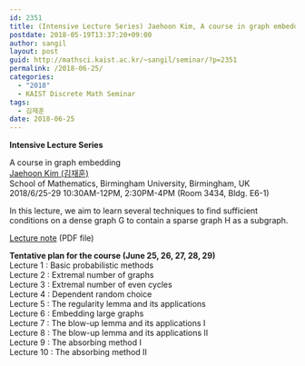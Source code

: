 ```yaml
---
id: 2351
title: (Intensive Lecture Series) Jaehoon Kim, A course in graph embedding
postdate: 2018-05-19T13:37:20+09:00
author: sangil
layout: post
guid: http://mathsci.kaist.ac.kr/~sangil/seminar/?p=2351
permalink: /2018-06-25/
categories:
  - "2018"
  - KAIST Discrete Math Seminar
tags:
  - 김재훈
date: 2018-06-25
---
```

**Intensive Lecture Series**

<div class="talk">
  A course in graph embedding
</div>

<div class="speaker">
  <a href="http://web.mat.bham.ac.uk/~kimjs/">Jaehoon Kim (김재훈)</a><br /> School of Mathematics, Birmingham University, Birmingham, UK
</div>

<div class="date">
  2018/6/25-29 10:30AM-12PM, 2:30PM-4PM (Room 3434, Bldg. E6-1)
</div>

<div class="abstract">
  <p>
    In this lecture, we aim to learn several techniques to find sufficient conditions on a dense graph G to contain a sparse graph H as a subgraph.
  </p>
  
  <p>
    <a href="http://web.mat.bham.ac.uk/~kimjs/papers/GraphEmedddingLectureNote.pdf">Lecture note</a> (PDF file)
  </p>
  
  <p>
    <strong>Tentative plan for the course (June 25, 26, 27, 28, 29)</strong><br /> Lecture 1 : Basic probabilistic methods<br /> Lecture 2 : Extremal number of graphs<br /> Lecture 3 : Extremal number of even cycles<br /> Lecture 4 : Dependent random choice<br /> Lecture 5 : The regularity lemma and its applications<br /> Lecture 6 : Embedding large graphs<br /> Lecture 7 : The blow-up lemma and its applications I<br /> Lecture 8 : The blow-up lemma and its applications II<br /> Lecture 9 : The absorbing method I<br /> Lecture 10 : The absorbing method II
  </p>
</div>